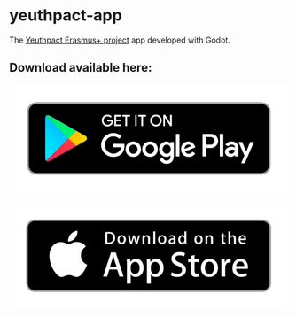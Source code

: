 # yeuthpact-app

The [Yeuthpact Erasmus+ project](http://www.yeuthpact.com/) app developed with Godot.

## Download available here:

[![playstore](/download_buttons/playstore.png)](https://play.google.com/store/apps/details?id=ngo.polygonal.yeuthpact)

[![appstore](/download_buttons/appstore.png)](https://apps.apple.com/us/app/yeuthpact-app/id1542371560)
